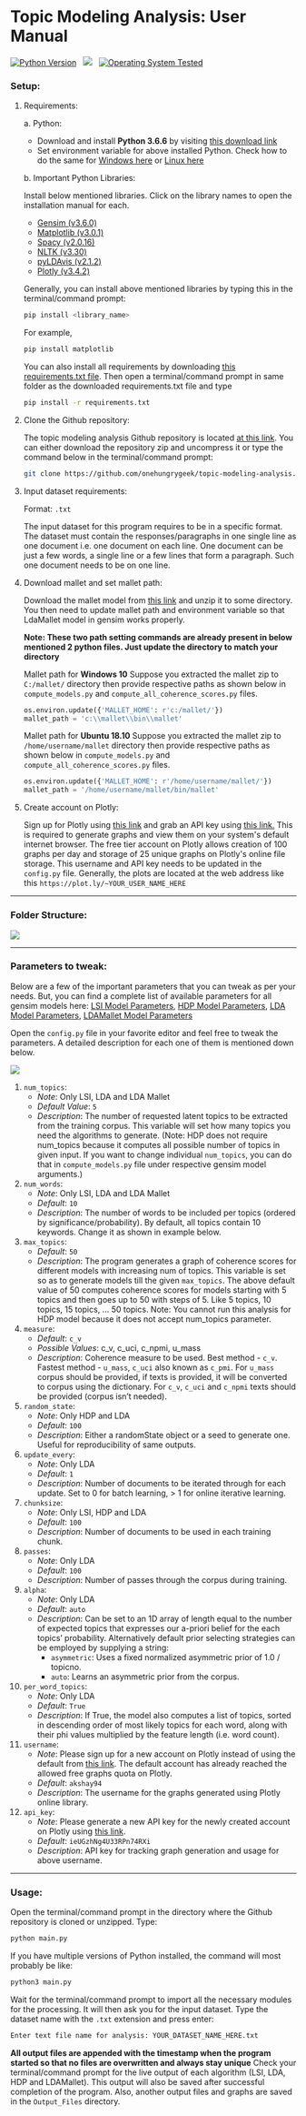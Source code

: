 # Topic Modeling Analysis: User Manual
[![Python Version](https://img.shields.io/badge/Python-v3.6.6-blue.svg)](https://www.python.org/downloads/release/python-366/) &nbsp; ![](https://img.shields.io/badge/Algorithms-LSI%2C%20HDP%2C%20LDA%2C%20LDAMallet-red.svg) &nbsp; [![Operating System Tested](https://img.shields.io/badge/Tested%20on-Ubuntu%2018.10-yellow.svg)](https://www.ubuntu.com/#download)
### Setup:
1. Requirements:

    a. Python:
    * Download and install **Python 3.6.6** by visiting [this download link](https://www.python.org/downloads/release/python-366/)
    * Set environment variable for above installed Python. Check how to do the same for [Windows here](https://superuser.com/questions/143119/how-do-i-add-python-to-the-windows-path) or [Linux here](https://stackoverflow.com/questions/3671837/setup-python-variable-environment-on-ubuntu)

    b. Important Python Libraries:
    
    Install below mentioned libraries. Click on the library names to open the installation manual for each.
      * [Gensim (v3.6.0)](https://radimrehurek.com/gensim/install.html)
      * [Matplotlib (v3.0.1)](https://matplotlib.org/users/installing.html)
      * [Spacy (v2.0.16)](https://spacy.io/usage/)
      * [NLTK (v3.30)](https://www.nltk.org/install.html)
      * [pyLDAvis (v2.1.2)](https://pypi.org/project/pyLDAvis/)
      * [Plotly (v3.4.2)](https://plot.ly/python/getting-started/)

    Generally, you can install above mentioned libraries by typing this in the terminal/command prompt:
    ```sh
    pip install <library_name>
    ```
    For example,
    ```sh
    pip install matplotlib
    ```
    You can also install all requirements by downloading [this requirements.txt file](https://raw.githubusercontent.com/onehungrygeek/topic-modeling-analysis/master/requirements.txt). Then open a terminal/command prompt in same folder as the downloaded requirements.txt file and type
    ```sh
    pip install -r requirements.txt
    ```

2. Clone the Github repository:

    The topic modeling analysis Github repository is located [at this link](https://github.com/onehungrygeek/topic-modeling-analysis). You can either download the repository zip and uncompress it or type the command below in the terminal/command prompt:
    ```sh
    git clone https://github.com/onehungrygeek/topic-modeling-analysis.git
    ```

3. Input dataset requirements:

    Format: `.txt`
    
    The input dataset for this program requires to be in a specific format. The dataset must contain the responses/paragraphs in one single line as one document i.e. one document on each line. One document can be just a few words, a single line or a few lines that form a paragraph. Such one document needs to be on one line.

4. Download mallet and set mallet path:

    Download the mallet model from [this link](http://mallet.cs.umass.edu/download.php) and unzip it to some directory. You then need to update mallet path and environment variable so that LdaMallet model in gensim works properly.

    **Note: These two path setting commands are already present in below mentioned 2 python files. Just update the directory to match your directory**

    Mallet path for **Windows 10**
    Suppose you extracted the mallet zip to `C:/mallet/` directory then provide respective paths as shown below in `compute_models.py` and `compute_all_coherence_scores.py` files.
    ```python
    os.environ.update({'MALLET_HOME': r'c:/mallet/'})
    mallet_path = 'c:\\mallet\\bin\\mallet'
    ```
    Mallet path for **Ubuntu 18.10**
    Suppose you extracted the mallet zip to `/home/username/mallet` directory then provide respective paths as shown below in `compute_models.py` and `compute_all_coherence_scores.py` files.
    ```python
    os.environ.update({'MALLET_HOME': r'/home/username/mallet/'})
    mallet_path = '/home/username/mallet/bin/mallet'
    ```
5. Create account on Plotly:

    Sign up for Plotly using [this link](https://plot.ly/Auth/login/) and grab an API key using [this link.](https://plot.ly/settings/api) This is required to generate graphs and view them on your system's default internet browser. The free tier account on Plotly allows creation of 100 graphs per day and storage of 25 unique graphs on Plotly's online file storage. This username and API key needs to be updated in the `config.py` file. Generally, the plots are located at the web address like this `https://plot.ly/~YOUR_USER_NAME_HERE`

***

### Folder Structure:

![](https://user-images.githubusercontent.com/19870554/50667131-ed6e3300-0f85-11e9-832b-6b09a3ed4025.png)

***
### Parameters to tweak:
Below are a few of the important parameters that you can tweak as per your needs. But, you can find a complete list of available parameters for all gensim models here: [LSI Model Parameters](https://radimrehurek.com/gensim/models/lsimodel.html), [HDP Model Parameters](https://radimrehurek.com/gensim/models/hdpmodel.html), [LDA Model Parameters](https://radimrehurek.com/gensim/models/ldamodel.html), [LDAMallet Model Parameters](https://radimrehurek.com/gensim/models/wrappers/ldamallet.html)

Open the `config.py` file in your favorite editor and feel free to tweak the parameters. A detailed description for each one of them is mentioned down below.

![](https://user-images.githubusercontent.com/19870554/50666876-a7649f80-0f84-11e9-922b-a69213eda4fe.png)

1. `num_topics`:
   * *Note*: Only LSI, LDA and LDA Mallet
   * *Default Value*: `5`
   * *Description*: The number of requested latent topics to be extracted from the training corpus. This variable will set how many topics you need the algorithms to generate. (Note: HDP does not require num_topics because it computes all possible number of topics in given input. If you want to change individual `num_topics`, you can do that in `compute_models.py` file under respective gensim model arguments.)
2. `num_words`:
   * *Note*: Only LSI, LDA and LDA Mallet
   * *Default*: `10`
   * *Description*:  The number of words to be included per topics (ordered by significance/probability). By default, all topics contain 10 keywords. Change it as shown in example below.
3. `max_topics`:
   * *Default*: `50`
   * *Description*: The program generates a graph of coherence scores for different models with increasing num of topics. This variable is set so as to generate models till the given `max_topics`. The above default value of 50 computes coherence scores for models starting with 5 topics and then goes up to 50 with steps of 5. Like 5 topics, 10 topics, 15 topics, ... 50 topics.
   Note: You cannot run this analysis for HDP model because it does not accept num_topics parameter.
4. `measure`:
   * *Default*: `c_v`
   * *Possible Values*: c_v, c_uci, c_npmi, u_mass
   * *Description*: Coherence measure to be used. Best method - `c_v`. Fastest method - `u_mass`, `c_uci` also known as `c_pmi`. For `u_mass` corpus should be provided, if texts is provided, it will be converted to corpus using the dictionary. For `c_v`, `c_uci` and `c_npmi` texts should be provided (corpus isn’t needed).
5. `random_state`:
   * *Note*: Only HDP and LDA
   * *Default*: `100`
   * *Description*: Either a randomState object or a seed to generate one. Useful for reproducibility of same outputs.
6. `update_every`:
   * *Note*: Only LDA
   * *Default*: `1`
   * *Description*: Number of documents to be iterated through for each update. Set to 0 for batch learning, > 1 for online iterative learning.
7. `chunksize`:
   * *Note*: Only LSI, HDP and LDA
   * *Default*: `100`
   * *Description*: Number of documents to be used in each training chunk.
8. `passes`:
   * *Note*: Only LDA
   * *Default*: `100`
   * *Description*: Number of passes through the corpus during training.
9. `alpha`:
   * *Note*: Only LDA
   * *Default*: `auto`
   * *Description*: Can be set to an 1D array of length equal to the number of expected topics that expresses our a-priori belief for the each topics’ probability. Alternatively default prior selecting strategies can be employed by supplying a string:
     * `asymmetric`: Uses a fixed normalized asymmetric prior of 1.0 / topicno.
     * `auto`: Learns an asymmetric prior from the corpus.
10. `per_word_topics`:
    * *Note*: Only LDA
    * *Default*: `True`
    * *Description*: If True, the model also computes a list of topics, sorted in descending order of most likely topics for each word, along with their phi values multiplied by the feature length (i.e. word count).
11. `username`:
    * *Note*: Please sign up for a new account on Plotly instead of using the default from [this link](https://plot.ly/Auth/login/). The default account has already reached the allowed free graphs quota on Plotly.
    * *Default*: `akshay94`
    * *Description*: The username for the graphs generated using Plotly online library.
12. `api_key`:
    * *Note*: Please generate a new API key for the newly created account on Plotly using [this link](https://plot.ly/settings/api).
    * *Default*: `ieUGzhNg4U33RPn74RXi`
    * *Description*: API key for tracking graph generation and usage for above username.

***
### Usage:
Open the terminal/command prompt in the directory where the Github repository is cloned or unzipped. Type:
```sh
python main.py
```
If you have multiple versions of Python installed, the command will most probably be like:
```sh
python3 main.py
```
Wait for the terminal/command prompt to import all the necessary modules for the processing. It will then ask you for the input dataset. Type the dataset name with the `.txt` extension and press enter:
```sh
Enter text file name for analysis: YOUR_DATASET_NAME_HERE.txt
```
**All output files are appended with the timestamp when the program started so that no files are overwritten and always stay unique**
Check your terminal/command prompt for the live output of each algorithm (LSI, LDA, HDP and LDAMallet). This output will also be saved after successful completion of the program. Also, another output files and graphs are saved in the `Output_Files` directory.
